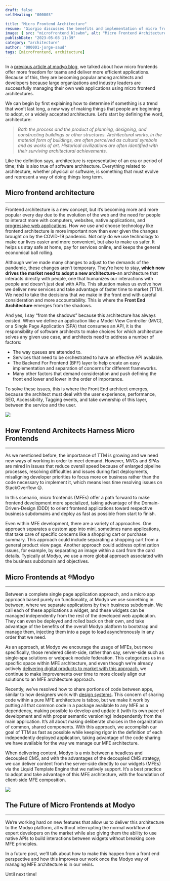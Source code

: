 ```yaml
---
draft: false
selfHealing: "000003"

title: "Micro Frontend Architecture"
resume: "Giorgio discusses the benefits and implementation of micro frontend architecture, emphasizing its growing popularity and effectiveness in modern web development. He outlines how this architecture enables more efficient, specialized development by dividing frontend applications into smaller, manageable components."
image: { src: "microfrontend_klswbm", alt: "Micro Frontend Architecture" }
publishDate: "2023-05-08 11:39"
category: "architecture"
author: "000001-jorge-saud"
tags: [microfrontend, architecture]
---
```


In a [previous article at modyo blog](https://blog.modyo.com/posts/micro-frontends-empower-your-developers-to-build-better-digital-products), we talked about how micro frontends offer more freedom for teams and deliver more efficient applications. Because of this, they are becoming popular among architects and developers because large organizations and industry leaders are successfully managing their own web applications using micro frontend architectures.

We can begin by first explaining how to determine if something is a trend that won’t last long, a new way of making things that people are beginning to adopt, or a widely accepted architecture. Let’s start by defining the word, architecture:

> _Both the process and the product of planning, designing, and constructing buildings or other structures. Architectural works, in the material form of buildings, are often perceived as cultural symbols and as works of art. Historical civilizations are often identified with their surviving architectural achievements._

Like the definition says, architecture is representative of an era or period of time; this is also true of software architecture. Everything related to architecture, whether physical or software, is something that must evolve and represent a way of doing things long term.

## Micro frontend architecture

---

Frontend architecture is a new concept, but it’s becoming more and more popular every day due to the evolution of the web and the need for people to interact more with computers, websites, native applications, and [progressive web applications](https://www.youtube.com/watch?v=zB9xQH_Rhnk&t=4s). How we use and choose technology like frontend architecture is more important now than ever given the changes brought on by the COVID-19 pandemic. Not only do we use technology to make our lives easier and more convenient, but also to make us safer. It helps us stay safe at home, pay for services online, and keeps the general economical ball rolling.

Although we’ve made many changes to adjust to the demands of the pandemic, these changes aren’t temporary. They’re here to stay, **which now drives the market need to adopt a new architecture**–an architecture that interacts directly with people, one that humanizes our interactions with people and doesn’t just deal with APIs. This situation makes us evolve how we deliver new services and take advantage of faster time to market (TTM). We need to take the decisions that we make in the front end with careful consideration and more accountability. This is where the **Front End Architecture** emerges from the shadows.

And yes, I say “from the shadows” because this architecture has always existed. When we define an application like a Model View Controller (MVC), or a Single Page Application (SPA) that consumes an API, it is the responsibility of software architects to make choices for which architecture solves any given use case, and architects need to address a number of factors:

- The way queues are attended to.
- Services that need to be orchestrated to have an effective API available.
- The Backend For Frontend (BFF) layer to help create an easy implementation and separation of concerns for different frameworks.
- Many other factors that demand consideration and push defining the front end lower and lower in the order of importance.

To solve these issues, this is where the Front End architect emerges, because the architect must deal with the user experience, performance, SEO, Accessibility, Tagging events, and take ownership of this layer, between the service and the user.

![](https://miro.medium.com/v2/resize:fit:1400/1*MmgKz3-I72tznd1xMMDf2Q.png)

## How Frontend Architects Harness Micro Frontends

---

As we mentioned before, the importance of TTM is growing and we need new ways of working in order to meet demand. However, MVCs and SPAs are mired in issues that reduce overall speed because of enlarged pipeline processes, resolving difficulties and issues during fast deployments, misaligning developer priorities to focus more on business rather than the code necessary to implement it, which means less time resolving issues on StackOverflow 😉.

In this scenario, micro frontends (MFEs) offer a path forward to make frontend development more specialized, taking advantage of the Domain-Driven-Design (DDD) to orient frontend applications toward respective business subdomains and deploy as fast as possible from start to finish.

Even within MFE development, there are a variety of approaches. One approach separates a custom app into mini, sometimes nano applications, that take care of specific concerns like a shopping cart or purchase summary. This approach could include separating a shopping cart from a general product view page. Another approach could address optimization issues, for example, by separating an image within a card from the card details. Typically at Modyo, we use a more global approach associated with the business subdomain and objectives.

## Micro Frontends at ®Modyo

---

Between a complete single page application approach, and a micro app approach based purely on functionality, at Modyo we use something in between, where we separate applications by their business subdomain. We call each of these applications a widget, and these widgets can be managed independently from the rest of the developed web application. They can even be deployed and rolled back on their own, and take advantage of the benefits of the overall Modyo platform to bootstrap and manage them, injecting them into a page to load asynchronously in any order that we need.

As an approach, at Modyo we encourage the usage of MFEs, but more specifically, those rendered client-side, rather than say, server-side such as single-spa solutions or webpack module federation. This categorizes us in a specific space within MFE architecture, and even though we’re already actively [delivering digital products to market with this approach](https://www.modyo.com/solutions/microfrontend), we continue to make improvements over time to more closely align our solutions to an MFE architecture approach.

Recently, we’ve resolved how to share portions of code between apps, similar to how designers work with [design systems](https://www.modyo.com/blog/designing-consistent-and-scalable-products-building-a-design-system-with-atomic-design). This concern of sharing code within a pure MFE architecture is taboo, but we make it work by putting all that common code in a package available to any MFE as a dependency, making possible to develop and update it (with its own pace of development and with proper semantic versioning) independently from the main application. It’s all about making deliberate choices in the organization of common, shared components. With this approach, we accomplish our goal of TTM as fast as possible while keeping rigor in the definition of each independently deployed application, taking advantage of the code sharing we have available for the way we manage our MFE architecture.

When delivering content, Modyo is a mix between a headless and decoupled CMS, and with the advantages of the decoupled CMS strategy, we can deliver content from the server-side directly to our widgets (MFEs) via the Liquid Template Engine that we natively support. It’s a best practice to adopt and take advantage of this MFE architecture, with the foundation of client-side MFE composition.

![](https://miro.medium.com/v2/resize:fit:1400/0*pgqMdevdWSs9_HL8.png)

## The Future of Micro Frontends at Modyo

---

We’re working hard on new features that allow us to deliver this architecture to the Modyo platform, all without interrupting the normal workflow of expert developers on the market while also giving them the ability to use native APIs to build interactions between widgets without breaking core MFE principles.

In a future post, we’ll talk about how to make this happen from a front end perspective and how this improves our work once the Modyo way of managing MFE architecture is in our veins.

Until next time!

[](https://medium.com/tag/mfe?source=post_page-----198b211b1bcc---------------mfe-----------------)
